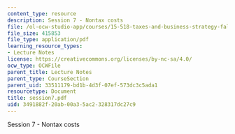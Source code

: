 ```yaml
---
content_type: resource
description: Session 7 - Nontax costs
file: /ol-ocw-studio-app/courses/15-518-taxes-and-business-strategy-fall-2002/3491882f20ab00a35ac2328317dc27c9_session7.pdf
file_size: 415853
file_type: application/pdf
learning_resource_types:
- Lecture Notes
license: https://creativecommons.org/licenses/by-nc-sa/4.0/
ocw_type: OCWFile
parent_title: Lecture Notes
parent_type: CourseSection
parent_uid: 33511179-bd1b-4d3f-07ef-573dc3c5ada1
resourcetype: Document
title: session7.pdf
uid: 3491882f-20ab-00a3-5ac2-328317dc27c9
---
```

Session 7 - Nontax costs